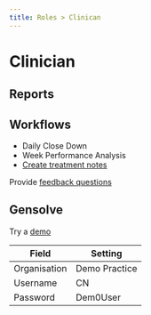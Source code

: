 ```yaml
---
title: Roles > Clinican
---
```


# Clinician

## Reports

## Workflows

- Daily Close Down
- Week Performance Analysis
- [Create treatment notes](http://docs.gensolve.com/help/gpm_uk/desktop/Videos/Conditions__Medical_Notes/How_to_Create_Daily_Notes.htm)

Provide [feedback questions](../../support/feedback-questions.md)

## Gensolve

Try a [demo](/journey/demo/)

| Field        | Setting       |
| ------------ | ------------- |
| Organisation | Demo Practice |
| Username     | CN            |
| Password     | Dem0User      |
